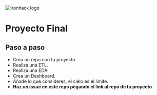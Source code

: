 ![Ironhack logo](https://i.imgur.com/1QgrNNw.png)

# Proyecto Final

## Paso a paso

* Crea un repo con tu proyecto.
* Realiza una ETL.
* Realiza una EDA.
* Crea un Dashboard.
* Añade lo que consideres, el cielo es el límite.
* **Haz un issue en este repo pegando el link al repo de tu proyecto**

